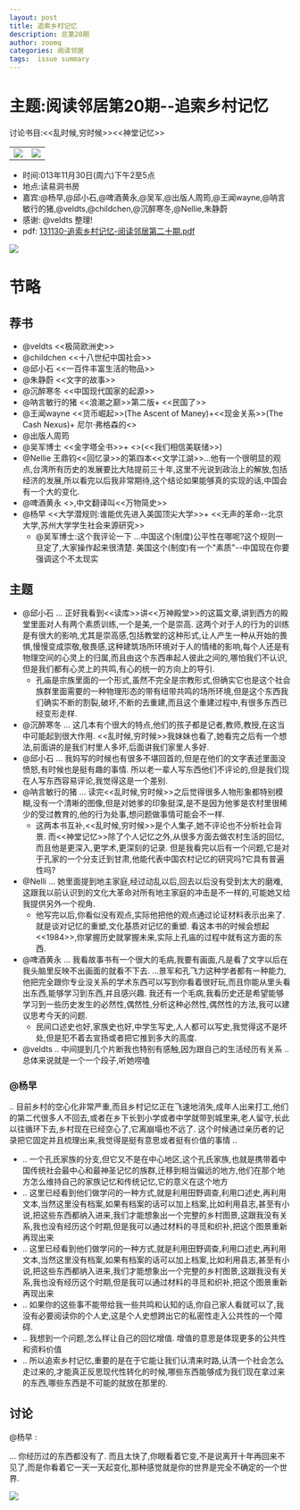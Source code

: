 ```yaml
---
layout: post
title: 追索乡村记忆
description: 总第20期
author: zoomq
categories: 阅读邻居
tags:  issue summary
---
```



# 主题:阅读邻居第20期--追索乡村记忆

讨论书目:<<乱时候,穷时候>><<神堂记忆>> 

<table>
    <tr><td><img src="http://img3.douban.com/lpic/s27058162.jpg"/> 
</td>
    <td><img src="http://img3.douban.com/lpic/s27050063.jpg"/>
        
</td>
</tr>
</table>


- 时间:013年11月30日(周六)下午2至5点
- 地点:读易洞书房
- 嘉宾:@杨早,@邱小石,@啤酒黄永,@吴军,@出版人周筠,@王闻wayne,@呐言敏行的猪,@veldts,@childchen,@沉醉寒冬,@Nellie,朱静蔚
- 感谢: @veldts 整理!
- pdf: [131130-追索乡村记忆-阅读邻居第二十期.pdf](http://ydlj.u.qiniudn.com/pdf/131130-%E8%BF%BD%E7%B4%A2%E4%B9%A1%E6%9D%91%E8%AE%B0%E5%BF%86-%E9%98%85%E8%AF%BB%E9%82%BB%E5%B1%85%E7%AC%AC%E4%BA%8C%E5%8D%81%E6%9C%9F.pdf)

<!--more-->

![](http://ww2.sinaimg.cn/large/9b4cdbf4jw1eb37zwsexjj20vk0notd3.jpg)

# 节略

## 荐书

- @veldts <<极简欧洲史>>
- @childchen <<十八世纪中国社会>>
- @邱小石 <<一百件丰富生活的物品>>
- @朱静蔚 <<文字的故事>>
- @沉醉寒冬 <<中国现代国家的起源>>
- @呐言敏行的猪 <<浪潮之巅>>第二版+ <<民国了>>
- @王闻wayne <<货币崛起>>(The  Ascent  of  Maney)+<<现金关系>>(The  Cash  Nexus)+ 尼尔·弗格森的<<The  Ascent  of  Maney>>
- @出版人周筠 
- @吴军博士 <<金字塔全书>>+ <<In  Fed we  trust>>(<<我们相信美联储>>)
- @Nellie 王鼎钧<<回忆录>>的第四本<<文学江湖>>...他有一个很明显的观点,台湾所有历史的发展要比大陆提前三十年,这里不光说到政治上的解放,包括经济的发展,所以看完以后我非常期待,这个结论如果能够真的实现的话,中国会有一个大的变化. 
- @啤酒黄永 <<A Short History of Nearly Everything>>,中文翻译叫<<万物简史>>
- @杨早 <<大学潜规则:谁能优先进入美国顶尖大学>>+ <<无声的革命--北京大学,苏州大学学生社会来源研究>>
    - @吴军博士:这个我评论一下 ...中国这个(制度)公平性在哪呢?这个规则一旦定了,大家操作起来很清楚. 美国这个(制度)有一个"素质"--中国现在你要强调这个不太现实



## 主题

- @邱小石 ...  正好我看到<<读库>>讲<<万神殿堂>>的这篇文章,讲到西方的殿堂里面对人有两个素质训练,一个是美,一个是崇高. 这两个对于人的行为的训练是有很大的影响,尤其是崇高感,包括教堂的这种形式,让人产生一种从开始的畏惧,慢慢变成崇敬,敬畏感,这种建筑场所环境对于人的情绪的影响,每个人还是有物理空间的心灵上的归属,而且由这个东西串起人彼此之间的,哪怕我们不认识,但是我们都有心灵上的共鸣,有心的统一的方向上的导引. 
    - 孔庙是宗族里面的一个形式,虽然不完全是宗教形式,但确实它也是这个社会族群里面需要的一种物理形态的带有纽带共鸣的场所环境,但是这个东西我们确实不断的割裂,破坏,不断的去重建,而且这个重建过程中,有很多东西已经变形走样. 
- @沉醉寒冬 ... 这几本有个很大的特点,他们的孩子都是记者,教师,教授,在这当中可能起到很大作用. <<乱时候,穷时候>>我妹妹也看了,她看完之后有一个想法,前面讲的是我们村里人多坏,后面讲我们家里人多好. 
- @邱小石 ... 我妈写的时候也有很多不堪回首的,但是在他们的文字表述里面没愤怒,有时候也是挺有趣的事情. 所以老一辈人写东西他们不评论的,但是我们现在人写东西容易评论,我觉得这是一个差别. 
- @呐言敏行的猪 ... 读完<<乱时候,穷时候>>之后觉得很多人物形象都特别模糊,没有一个清晰的图像,但是对她爹的印象挺深,是不是因为他爹是农村里很稀少的受过教育的,他的行为处事,想问题做事情可能会不一样. 
    - 这两本书互补,<<乱时候,穷时候>>是个人集子,她不评论也不分析社会背景. 而<<神堂记忆>>除了个人记忆之外,从很多方面去做农村生活的回忆,而且他是更深入,更学术,更深刻的记录. 但是我看完以后有一个问题,它是对于孔家的一个分支迁到甘肃,他能代表中国农村记忆的研究吗?它具有普遍性吗?
- @Nelli ... 她里面提到地主家庭,经过动乱以后,回去以后没有受到太大的磨难,这跟我以前认识到的文化大革命对所有地主家庭的冲击是不一样的,可能她又给我提供另外一个视角. 
    - 他写完以后,你看似没有观点,实际他把他的观点通过论证材料表示出来了. 就是谈对记忆的重塑,文化基质对记忆的重塑. 看这本书的时候会想起<<1984>>,你掌握历史就掌握未来,实际上孔庙的过程中就有这方面的东西. 
- @啤酒黄永 ... 我看故事书有一个很大的毛病,我要有画面,凡是看了文字以后在我头脑里反映不出画面的就看不下去.  ...景军和孔飞力这种学者都有一种能力,他把完全跟你专业没关系的学术东西可以写到你看着很好玩,而且你能从里头看出东西,能够学习到东西,并且感兴趣. 我还有一个毛病,我看历史还是希望能够学习到一些历史发生的必然性,偶然性,分析这种必然性,偶然性的方法,我可以建议思考今天的问题. 
    - 民间口述史也好,家族史也好,中学生写史,人人都可以写史,我觉得这不是坏处,但是犯不着去宣扬或者把它推到多大的高度. 
- @veldts .. 中间提到几个片断我也特别有感触,因为跟自己的生活经历有关系 .. 总体来说就是一个一个段子,听她唠嗑

### @杨早 
.. 目前乡村的空心化非常严重,而且乡村记忆正在飞速地消失,成年人出来打工,他们的第二代很多人不回去,或者在乡下长到小学或者中学就带到城里来,老人留守,长此以往循环下去,乡村现在已经空心了,它离崩塌也不远了. 这个时候通过亲历者的记录把它固定并且梳理出来,我觉得是挺有意思或者挺有价值的事情 .. 


- .. 一个孔氏家族的分支,但它又不是在中心地区,这个孔氏家族,也就是携带着中国传统社会最中心和最神圣记忆的族群,迁移到相当偏远的地方,他们在那个地方怎么维持自己的家族记忆和传统记忆,它的意义在这个地方
- .. 这里已经看到他们做学问的一种方式,就是利用田野调查,利用口述史,再利用文本,当然这里没有档案,如果有档案的话可以加上档案,比如利用县志,甚至有小说,把这些东西都纳入进来,我们才能想象出一个完整的乡村图景,这跟我没有关系,我也没有经历这个时期,但是我可以通过材料的寻觅和织补,把这个图景重新再现出来
- .. 这里已经看到他们做学问的一种方式,就是利用田野调查,利用口述史,再利用文本,当然这里没有档案,如果有档案的话可以加上档案,比如利用县志,甚至有小说,把这些东西都纳入进来,我们才能想象出一个完整的乡村图景,这跟我没有关系,我也没有经历这个时期,但是我可以通过材料的寻觅和织补,把这个图景重新再现出来
- .. 如果你的这些事不能带给我一些共鸣和认知的话,你自己家人看就可以了,我没有必要阅读你的个人史,这是个人史想跨出它的私密性走入公共性的一个障碍. 
- .. 我想到一个问题,怎么样让自己的回忆增值. 增值的意思是体现更多的公共性和资料价值
- .. 所以追索乡村记忆,重要的是在于它能让我们认清来时路,认清一个社会怎么走过来的,才能真正反思现代性转化的时候,哪些东西能够成为我们现在拿过来的东西,哪些东西是不可能的就放在那里的.

## 讨论

@杨早 :

... 你经历过的东西都没有了. 而且太快了,你眼看着它变,不是说离开十年再回来不见了,而是你看着它一天一天起变化,那种感觉就是你的世界是完全不确定的一个世界. 



![](http://ww2.sinaimg.cn/large/6311044ajw1eb3811suzij218g18ggyk.jpg)
